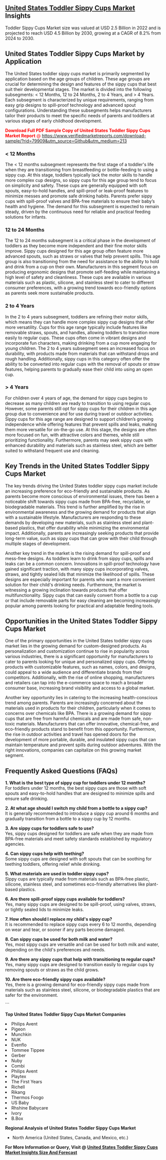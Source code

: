 <h2><a href="https://www.verifiedmarketreports.com/download-sample/?rid=79909&amp;utm_source=Github&amp;utm_medium=213" target="_blank">United States Toddler Sippy Cups Market</a> Insights</h2><p>Toddler Sippy Cups Market size was valued at USD 2.5 Billion in 2022 and is projected to reach USD 4.5 Billion by 2030, growing at a CAGR of 8.2% from 2024 to 2030.</p><p><h2>United States Toddler Sippy Cups Market by Application</h2><p>The United States toddler sippy cups market is primarily segmented by application based on the age groups of children. These age groups are crucial for determining the design and features of the sippy cups that best suit their developmental stages. The market is divided into the following subsegments: < 12 Months, 12 to 24 Months, 2 to 4 Years, and > 4 Years. Each subsegment is characterized by unique requirements, ranging from easy grip designs to spill-proof technology and advanced spout configurations. Understanding these subsegments helps manufacturers tailor their products to meet the specific needs of parents and toddlers at various stages of early childhood development. <p><span class=""><span style="color: #ff0000;"><strong>Download Full PDF Sample Copy of United States Toddler Sippy Cups Market Report</strong> @ </span><a href="https://www.verifiedmarketreports.com/download-sample/?rid=79909&amp;utm_source=Github&amp;utm_medium=213" target="_blank">https://www.verifiedmarketreports.com/download-sample/?rid=79909&amp;utm_source=Github&amp;utm_medium=213</a></span></p><h3>< 12 Months</h3><p>The < 12 months subsegment represents the first stage of a toddler's life when they are transitioning from breastfeeding or bottle-feeding to using a sippy cup. At this stage, toddlers typically lack the motor skills to handle more complex cup designs, so sippy cups for this age group tend to focus on simplicity and safety. These cups are generally equipped with soft spouts, easy-to-hold handles, and spill-proof or leak-proof features to minimize messes and promote safe drinking habits. Parents prefer sippy cups with spill-proof valves and BPA-free materials to ensure their baby’s health and hygiene. The demand for this subsegment is expected to remain steady, driven by the continuous need for reliable and practical feeding solutions for infants.</p><h3>12 to 24 Months</h3><p>The 12 to 24 months subsegment is a critical phase in the development of toddlers as they become more independent and their fine motor skills improve. Sippy cups designed for this age group often feature more advanced spouts, such as straws or valves that help prevent spills. This age group is also transitioning from the need for assistance to the ability to hold and drink from a cup on their own. Manufacturers in this segment focus on producing ergonomic designs that promote self-feeding while maintaining a high level of safety and cleanliness. These cups are available in various materials such as plastic, silicone, and stainless steel to cater to different consumer preferences, with a growing trend towards eco-friendly options as parents seek more sustainable products.</p><h3>2 to 4 Years</h3><p>In the 2 to 4 years subsegment, toddlers are refining their motor skills, which means they can handle more complex sippy cup designs that offer more versatility. Cups for this age range typically include features like removable straws, spouts, and handles, allowing toddlers to transition more easily to regular cups. These cups often come in vibrant designs and incorporate fun characters, making drinking from a cup more engaging for young children. The 2 to 4 years subsegment sees an increased focus on durability, with products made from materials that can withstand drops and rough handling. Additionally, sippy cups in this category often offer the ability to be converted into regular cups with the removal of spouts or straw features, helping parents to gradually ease their child into using an open cup.</p><h3>> 4 Years</h3><p>For children over 4 years of age, the demand for sippy cups begins to decrease as many children are ready to transition to using regular cups. However, some parents still opt for sippy cups for their children in this age group due to convenience and for use during travel or outdoor activities. Sippy cups for this age range are designed to support children’s growing independence while offering features that prevent spills and leaks, making them more versatile for on-the-go use. At this stage, the designs are often more focused on fun, with attractive colors and themes, while still prioritizing functionality. Furthermore, parents may seek sippy cups with enhanced durability and materials such as stainless steel, which are better suited to withstand frequent use and cleaning.</p><h2>Key Trends in the United States Toddler Sippy Cups Market</h2><p>The key trends driving the United States toddler sippy cups market include an increasing preference for eco-friendly and sustainable products. As parents become more conscious of environmental issues, there has been a noticeable shift towards sippy cups made from BPA-free, recyclable, or biodegradable materials. This trend is further amplified by the rise in environmental awareness and the growing demand for products that align with a sustainable lifestyle. Manufacturers are responding to these demands by developing new materials, such as stainless steel and plant-based plastics, that offer durability while minimizing the environmental impact. Additionally, parents are increasingly seeking products that provide long-term value, such as sippy cups that can grow with their child through multiple stages of development.</p><p>Another key trend in the market is the rising demand for spill-proof and mess-free designs. As toddlers learn to drink from sippy cups, spills and leaks can be a common concern. Innovations in spill-proof technology have gained significant traction, with many sippy cups incorporating valves, straws, and tightly sealed lids that minimize the likelihood of spills. These designs are especially important for parents who want a more convenient solution for their child's drinking needs. Furthermore, the market is witnessing a growing inclination towards products that offer multifunctionality. Sippy cups that can easily convert from a bottle to a cup or that include removable parts for easy cleaning are becoming increasingly popular among parents looking for practical and adaptable feeding tools.</p><h2>Opportunities in the United States Toddler Sippy Cups Market</h2><p>One of the primary opportunities in the United States toddler sippy cups market lies in the growing demand for custom-designed products. As personalization and customization continue to rise in popularity across various industries, there is a significant opportunity for manufacturers to cater to parents looking for unique and personalized sippy cups. Offering products with customizable features, such as names, colors, and designs, could appeal to a wide audience and differentiate brands from their competitors. Additionally, with the rise of online shopping, manufacturers and retailers can tap into the e-commerce space to reach a broader consumer base, increasing brand visibility and access to a global market.</p><p>Another key opportunity lies in catering to the increasing health-conscious trend among parents. Parents are increasingly concerned about the materials used in products for their children, particularly when it comes to concerns over chemicals like BPA. There is a growing demand for sippy cups that are free from harmful chemicals and are made from safe, non-toxic materials. Manufacturers that can offer innovative, chemical-free, and eco-friendly products stand to benefit from this opportunity. Furthermore, the rise in outdoor activities and travel has opened doors for the development of more portable, durable, and insulated sippy cups that can maintain temperature and prevent spills during outdoor adventures. With the right innovations, companies can capitalize on this growing market segment.</p><h2>Frequently Asked Questions (FAQs)</h2><p><strong>1. What is the best type of sippy cup for toddlers under 12 months?</strong><br>For toddlers under 12 months, the best sippy cups are those with soft spouts and easy-to-hold handles that are designed to minimize spills and ensure safe drinking.</p><p><strong>2. At what age should I switch my child from a bottle to a sippy cup?</strong><br>It is generally recommended to introduce a sippy cup around 6 months and gradually transition from a bottle to a sippy cup by 12 months.</p><p><strong>3. Are sippy cups for toddlers safe to use?</strong><br>Yes, sippy cups designed for toddlers are safe when they are made from BPA-free materials and meet safety standards established by regulatory agencies.</p><p><strong>4. Can sippy cups help with teething?</strong><br>Some sippy cups are designed with soft spouts that can be soothing for teething toddlers, offering relief while drinking.</p><p><strong>5. What materials are used in toddler sippy cups?</strong><br>Sippy cups are typically made from materials such as BPA-free plastic, silicone, stainless steel, and sometimes eco-friendly alternatives like plant-based plastics.</p><p><strong>6. Are there spill-proof sippy cups available for toddlers?</strong><br>Yes, many sippy cups are designed to be spill-proof, using valves, straws, or tightly sealed lids to minimize leaks.</p><p><strong>7. How often should I replace my child's sippy cup?</strong><br>It is recommended to replace sippy cups every 6 to 12 months, depending on wear and tear, or sooner if any parts become damaged.</p><p><strong>8. Can sippy cups be used for both milk and water?</strong><br>Yes, most sippy cups are versatile and can be used for both milk and water, depending on the child's preferences and needs.</p><p><strong>9. Are there any sippy cups that help with transitioning to regular cups?</strong><br>Yes, many sippy cups are designed to transition easily to regular cups by removing spouts or straws as the child grows.</p><p><strong>10. Are there eco-friendly sippy cups available?</strong><br>Yes, there is a growing demand for eco-friendly sippy cups made from materials such as stainless steel, silicone, or biodegradable plastics that are safer for the environment.</p>```</p><p><strong>Top United States Toddler Sippy Cups Market Companies</strong></p><div data-test-id=""><p><li>Philips Avent</li><li> Pigeon</li><li> Munchkin</li><li> NUK</li><li> Evenflo</li><li> Tommee Tippee</li><li> Gerber</li><li> Nuby</li><li> Combi</li><li> Philips Avent</li><li> Playtex</li><li> The First Years</li><li> Richell</li><li> Rikang</li><li> Thermos Foogo</li><li> US Baby</li><li> Rhshine Babycare</li><li> Ivory</li><li> B.Box</li></p><div><strong>Regional Analysis of&nbsp;United States Toddler Sippy Cups Market</strong></div><ul><li dir="ltr"><p dir="ltr">North America&nbsp;(United States, Canada, and Mexico, etc.)</p></li></ul><p><strong>For More Information or Query, Visit @&nbsp;</strong><strong><a href="https://www.verifiedmarketreports.com/product/global-toddler-sippy-cups-market-growth-2019-2024/?utm_source=Github&amp;utm_medium=213" target="_blank">United States Toddler Sippy Cups Market Insights Size And Forecast</a></strong></p></div>
